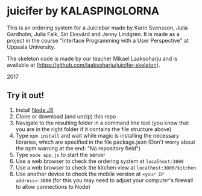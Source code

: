 # juicifer by KALASPINGLORNA
This is an ordering system for a Juiciebar made by Karin Svensson, Julia Gardholm, Julia Falk, Siri Eksvärd and Jenny Lindgren. It is made as a project in the course "Interface Programming with a User Perspective" at Uppsala University.

The skeleton code is made by our teacher Mikael Laaksoharju and is available at (https://github.com/laaksoharju/juicifer-skeleton).

2017

## Try it out!

1. Install [Node JS](https://nodejs.org)
2. Clone or download (and unzip) this repo
3. Navigate to the resulting folder in a command line tool (you know that you are in the right folder if it contains the file structure above)
4. Type `npm install` and wait while magic is installing the necessary libraries, which are specified in the file package.json (Don't worry about the npm warning at the end: "No repository field")
5. Type `node app.js` to start the server
6. Use a web browser to check the ordering system at `localhost:3000`
7. Use a web browser to check the kitchen view at `localhost:3000/kitchen`
8. Use another device to check the mobile version at `<your IP address>:3000` (for this you may need to adjust your computer's firewall to allow connections to Node)
